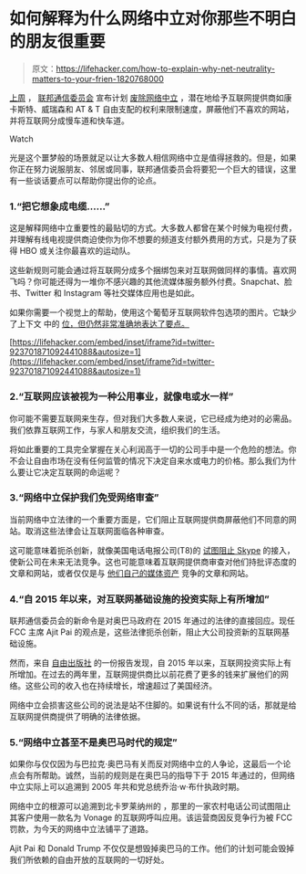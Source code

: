 # 如何解释为什么网络中立对你那些不明白的朋友很重要

> 原文：<https://lifehacker.com/how-to-explain-why-net-neutrality-matters-to-your-frien-1820768000>

[上周](https://lifehacker.com/what-the-end-of-net-neutrality-means-for-you-1820647171#_ga=2.167480382.1225073181.1511792732-1313785359.1499701416) ， [联邦通信委员会](https://lifehacker.com/the-fccs-new-plan-dismantles-net-neutrality-to-rely-on-1794675979#_ga=2.167480382.1225073181.1511792732-1313785359.1499701416) 宣布计划 [废除网络中立](https://gizmodo.com/heres-the-fccs-plan-to-kill-net-neutrality-1820683360#_ga=2.167480382.1225073181.1511792732-1313785359.1499701416) ，潜在地给予互联网提供商如康卡斯特、威瑞森和 AT & T 自由支配的权利来限制速度，屏蔽他们不喜欢的网站，并将互联网分成慢车道和快车道。

Watch

光是这个噩梦般的场景就足以让大多数人相信网络中立是值得拯救的。但是，如果你正在努力说服朋友、邻居或同事，联邦通信委员会将要犯一个巨大的错误，这里有一些谈话要点可以帮助你提出你的论点。

### 1.“把它想象成电缆……”

这是解释网络中立重要性的最贴切的方式。大多数人都曾在某个时候为电视付费，并理解有线电视提供商迫使你为你不想要的频道支付额外费用的方式，只是为了获得 HBO 或关注你最喜欢的运动队。

这些新规则可能会通过将互联网分成多个捆绑包来对互联网做同样的事情。喜欢网飞吗？你可能还得为一堆你不感兴趣的其他流媒体服务额外付费。Snapchat、脸书、Twitter 和 Instagram 等社交媒体应用也是如此。

如果你需要一个视觉上的帮助，使用这个葡萄牙互联网软件包选项的图片。它缺少了上下文 中的 [位，但仍然非常准确地表达了要点。](https://www.theverge.com/2017/11/22/16691506/portugal-meo-internet-packages-net-neutrality-ajit-pai-plan)

 [https://lifehacker.com/embed/inset/iframe?id=twitter-923701871092441088&autosize=1](https://lifehacker.com/embed/inset/iframe?id=twitter-923701871092441088&autosize=1) 

### 2.“互联网应该被视为一种公用事业，就像电或水一样”

你可能不需要互联网来生存，但对我们大多数人来说，它已经成为绝对的必需品。我们依靠互联网工作，与家人和朋友交流，组织我们的生活。

将如此重要的工具完全掌握在关心利润高于一切的公司手中是一个危险的想法。你不会让自由市场在没有任何监管的情况下决定自来水或电力的价格。那么我们为什么要让它决定互联网的命运呢？

### 3.“网络中立保护我们免受网络审查”

当前网络中立法律的一个重要方面是，它们阻止互联网提供商屏蔽他们不同意的网站。取消这些法律会让互联网面临各种审查。

这可能意味着扼杀创新，就像美国电话电报公司(T8)的 [试图阻止 Skype](https://thenextweb.com/business/2017/08/31/when-it-comes-to-net-neutrality-att-cant-be-trusted/) 的接入，使新公司在未来无法竞争。这也可能意味着互联网提供商审查对他们持批评态度的文章和网站，或者仅仅是与 [他们自己的媒体资产](http://www.businessinsider.com/internet-content-net-neutrality-fcc-ajit-pai-trump-chart-2017-1) 竞争的文章和网站。

### 4.“自 2015 年以来，对互联网基础设施的投资实际上有所增加”

联邦通信委员会的新命令是对奥巴马政府在 2015 年通过的法律的直接回应。现任 FCC 主席 Ajit Pai 的观点是，这些法律扼杀创新，阻止大公司投资新的互联网基础设施。

然而，来自 [自由出版社](https://www.freepress.net/sites/default/files/resources/internet-access-and-online-video-markets-are-thriving-in-title-II-era.pdf) 的一份报告发现，自 2015 年以来，互联网投资实际上有所增加。在过去的两年里，互联网提供商比以前花费了更多的钱来扩展他们的网络。这些公司的收入也在持续增长，增速超过了美国经济。

网络中立会损害这些公司的说法是站不住脚的。如果说有什么不同的话，那就是给互联网提供商提供了明确的法律依据。

### 5.“网络中立甚至不是奥巴马时代的规定”

如果你与仅仅因为与巴拉克·奥巴马有关而反对网络中立的人争论，这最后一个论点会有所帮助。诚然，当前的规则是在奥巴马的指导下于 2015 年通过的，但网络中立实际上可以追溯到 2005 年共和党总统乔治·w·布什执政时期。

网络中立的根源可以追溯到北卡罗莱纳州的 ，那里的一家农村电话公司试图阻止其客户使用一款名为 Vonage 的互联网呼叫应用。该运营商因反竞争行为被 FCC 罚款，为今天的网络中立法铺平了道路。

Ajit Pai 和 Donald Trump 不仅仅是想毁掉奥巴马的工作。他们的计划可能会毁掉我们所依赖的自由开放的互联网的一切好处。